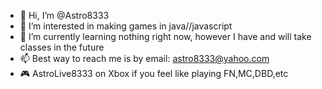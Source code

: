 - 👋 Hi, I’m @Astro8333
- 👀 I’m interested in making games in java//javascript
- 🌱 I’m currently learning nothing right now, however I have and will take classes in the future
- 📫 Best way to reach me is by email: astro8333@yahoo.com
- 🎮 AstroLive8333 on Xbox if you feel like playing FN,MC,DBD,etc
